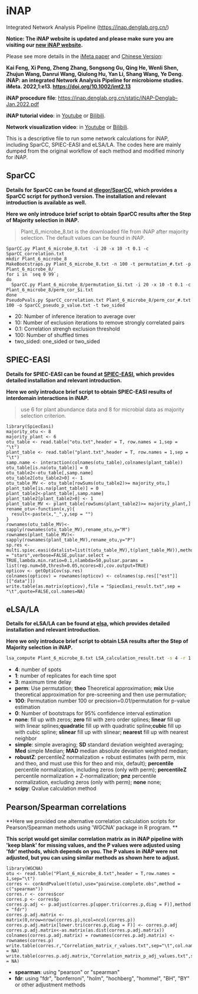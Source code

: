 # iNAP
Integrated Network Analysis Pipeline (https://inap.denglab.org.cn/)

**Notice: The iNAP website is updated and please make sure you are visiting our [new iNAP website](https://inap.denglab.org.cn/).**

Please see more details in the [iMeta paper](http://www.imeta.science/index.html) and [Chinese Version](https://mp.weixin.qq.com/s/C8w1_EzO9v0-hkOebpE3JQ): 

**Kai Feng, Xi Peng, Zheng Zhang, Songsong Gu, Qing He, Wenli Shen, Zhujun Wang, Danrui Wang, Qiulong Hu, Yan Li, Shang Wang, Ye Deng. iNAP: an integrated Network Analysis Pipeline for microbiome studies. iMeta. 2022,1:e13. https://doi.org/10.1002/imt2.13**

**iNAP procedure file**: https://inap.denglab.org.cn/static/iNAP-Denglab-Jan.2022.pdf

**iNAP tutorial video**: in [Youtube](https://youtu.be/lCb-Nsp5bwM) or [Bilibili](https://www.bilibili.com/video/BV1a3411p72v/).

**Network visualization video**: in [Youtube](https://youtu.be/jAYexCTZYlI) or [Bilibili](https://www.bilibili.com/video/BV1LT4y1i7Sy/).

This is a descriptive file to run some network calculations for iNAP, including SparCC, SPIEC-EASI and eLSA/LA. The codes here are mainly dumped from the original workflow of each method and modified minorly for iNAP.

## SparCC
**Details for SparCC can be found at [dlegor/SparCC](https://github.com/dlegor/SparCC), which provides a SparCC script for python3 version. The installation and relevant introduction is available as well.**  

**Here we only introduce brief script to obtain SparCC results after the Step of Majority selection in iNAP.**  
> Plant_6_microbe_8.txt is the downloaded file from iNAP after majority selection. The default values can be found in iNAP.
```shell
SparCC.py Plant_6_microbe_8.txt  -i 20 -x 10 -t 0.1 -c SparCC_correlation.txt 
mkdir Plant_6_microbe_8
MakeBootstraps.py Plant_6_microbe_8.txt -n 100 -t permutation_#.txt -p Plant_6_microbe_8/ 
for i in `seq 0 99`; 
do 
  SparCC.py Plant_6_microbe_8/permutation_$i.txt -i 20 -x 10 -t 0.1 -c Plant_6_microbe_8/perm_cor_$i.txt  
done
PseudoPvals.py SparCC_correlation.txt Plant_6_microbe_8/perm_cor_#.txt 100 -o SparCC_pseudo_p_value.txt -t two_sided 
```
- 20: Number of inference iteration to average over
- 10: Number of exclusion iterations to remove strongly correlated pairs
- 0.1: Correlation strengh exclusion threshold
- 100: Number of shuffled times
- two_sided: one_sided or two_sided


## SPIEC-EASI
**Details for SPIEC-EASI can be found at [SPIEC-EASI](https://github.com/zdk123/SpiecEasi), which provides detailed installation and relevant introduction.**  

**Here we only introduce brief script to obtain SPIEC-EASI results of interdomain interactions in iNAP.**
> use 6 for plant abundance data and 8 for microbial data as majority selection criterion.
```Rscript
library(SpiecEasi)
majority_otu <- 8
majority_plant <- 6
otu_table <- read.table("otu.txt",header = T, row.names = 1,sep = "\t")
plant_table <- read.table("plant.txt",header = T, row.names = 1,sep = "\t")
samp.name <- interaction(colnames(otu_table),colnames(plant_table))
otu_table[is.na(otu_table)] = 0
otu_table2<-otu_table[,samp.name] 
otu_table2[otu_table2>0] <- 1
otu_table_MV <- otu_table[rowSums(otu_table2)>= majority_otu,]
plant_table[is.na(plant_table)] = 0
plant_table2<-plant_table[,samp.name] 
plant_table2[plant_table2>0] <- 1
plant_table_MV <- plant_table[rowSums(plant_table2)>= majority_plant,]
rename_otu<-function(x,y){
  result<-paste(x,"_",y,sep = "")
}
rownames(otu_table_MV)<-sapply(rownames(otu_table_MV),rename_otu,y="M")
rownames(plant_table_MV)<-sapply(rownames(plant_table_MV),rename_otu,y="P")
sp.res <- multi.spiec.easi(datalist=list(t(otu_table_MV),t(plant_table_MV)),method="glasso",sel.criterion = "stars",verbose=FALSE,pulsar.select = TRUE,lambda.min.ratio=0.1,nlambda=50,pulsar.params = list(rep.num=50,thresh=0.05,ncores=8),cov.output=TRUE)
opticov <- getOptiCov(sp.res)
colnames(opticov) = rownames(opticov) <- colnames(sp.res[["est"]][["data"]])
write.table(as.matrix(opticov),file = "SpiecEasi_result.txt",sep = "\t",quote=FALSE,col.names=NA)
```


## eLSA/LA
**Details for eLSA/LA can be found at [elsa](https://bitbucket.org/charade/elsa/wiki/Home), which provides detailed installation and relevant introduction.**  

**Here we only introduce brief script to obtain LSA results after the Step of Majority selection in iNAP.**
```bash
lsa_compute Plant_6_microbe_8.txt LSA_calculation_result.txt -s 4 -r 1 -d 3 -p perm -x 100 -b 0 -f none -t simple -n robustZ -q scipy 
```
- **4**: number of spots
- **1**: number of replicates for each time spot
- **3**: maximum time delay
- **perm**: Use permutation; **theo** Theoretical approximation; **mix** Use theoretical approximation for pre-screening and then use permutation;
- **100**: Permutation number 100 or precision=0.01/permutation for p-value estimation
- **0**: Number of bootstraps for 95% confidence interval estimation
- **none**: fill up with zeros; **zero** fill with zero order splines; **linear** fill up with linear splines;**quadratic** fill up with quadratic spline;**cubic** fill up with cubic spline; **slinear** fill up with slinear; **nearest** fill up with nearest neighbor
- **simple**: simple averaging; **SD** standard deviation weighted averaging; **Med** simple Median; **MAD** median absolute deviation weighted median;
- **robustZ**: percentileZ normalization + robust estimates (with perm, mix and theo, and must use this for theo and mix, default); **percentile** percentile normalization, including zeros (only with perm); **percentileZ** percentile normalization + Z-normalization; **pnz** percentile normalization, excluding zeros (only with perm); **none** none;
- **scipy**: Qvalue calculation method

## Pearson/Spearman correlations
**Here we provided one alternative correlation calculation scripts for Pearson/Spearman methods using 'WGCNA' package in R program. **

**This script would get similar correlation matrix as in iNAP pipeline with 'keep blank' for missing values, and the P values were adjusted using 'fdr' methods, which depends on you. The P values in iNAP were not adjusted, but you can using similar methods as shown here to adjust.**
```Rscript
library(WGCNA)
otu <- read.table("Plant_6_microbe_8.txt",header = T,row.names = 1,sep="\t")
corres <- corAndPvalue(t(otu),use="pairwise.complete.obs",method = c("spearman"))
corres.r <- corres$cor
corres.p <- corres$p
corres.p.adj <- p.adjust(corres.p[upper.tri(corres.p,diag = F)],method = "fdr")
corres.p.adj.matrix <- matrix(0,nrow=nrow(corres.p),ncol=ncol(corres.p))
corres.p.adj.matrix[lower.tri(corres.p,diag = F)] <- corres.p.adj
corres.p.adj.matrix<-as.matrix(as.dist(corres.p.adj.matrix))
colnames(corres.p.adj.matrix) = rownames(corres.p.adj.matrix) <- rownames(corres.p)
write.table(corres.r,"Correlation_matrix_r_values.txt",sep="\t",col.names = NA)
write.table(corres.p.adj.matrix,"Correlation_matrix_p_adj_values.txt",sep="\t",col.names = NA)
```
- **spearman**: using "pearson" or "spearman"
- **fdr**: using "fdr", "bonferroni", "holm", "hochberg", "hommel", "BH", "BY" or other adjustment methods

